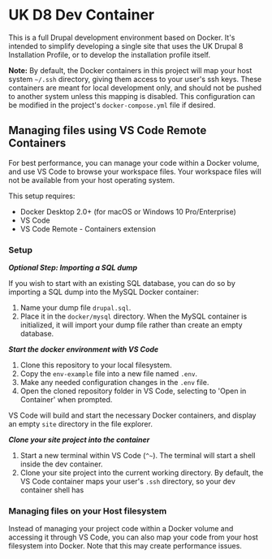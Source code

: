 # UK D8 Dev Container

This is a full Drupal development environment based on Docker. It's intended to simplify developing a single site that uses the UK Drupal 8 Installation Profile, or to develop the installation profile itself.

**Note:** By default, the Docker containers in this project will map your host system `~/.ssh` directory, giving them access to your user's ssh keys. These containers are meant for local development only, and should not be pushed to another system unless this mapping is disabled. This configuration can be modified in the project's `docker-compose.yml` file if desired.

## Managing files using VS Code Remote Containers
For best performance, you can manage your code within a Docker volume, and use VS Code to browse your workspace files. Your workspace files will not be available from your host operating system.

This setup requires:
* Docker Desktop 2.0+ (for macOS or Windows 10 Pro/Enterprise)
* VS Code
* VS Code Remote - Containers extension


### Setup
***Optional Step: Importing a SQL dump***

If you wish to start with an existing SQL database, you can do so by importing a SQL dump into the MySQL Docker container:
1. Name your dump file `drupal.sql`.
2. Place it in the `docker/mysql` directory.
When the MySQL container is initialized, it will import your dump file rather than create an empty database.


***Start the docker environment with VS Code***
1. Clone this repository to your local filesystem.
2. Copy the `env-example` file into a new file named `.env`.
3. Make any needed configuration changes in the `.env` file.
4. Open the cloned repository folder in VS Code, selecting to 'Open in Container' when prompted.

VS Code will build and start the necessary Docker containers, and display an empty `site` directory in the file explorer.

***Clone your site project into the container***
1. Start a new terminal within VS Code (`^~`). The terminal will start a shell inside the dev container.
2. Clone your site project into the current working directory. By default, the VS Code container maps your user's `.ssh` directory, so your dev container shell has 



### Managing files on your Host filesystem
Instead of managing your project code within a Docker volume and accessing it through VS Code, you can also map your code from your host filesystem into Docker. Note that this may create performance issues.
